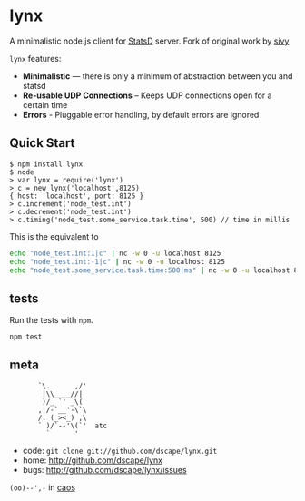 # lynx

A minimalistic node.js client for [StatsD] server. Fork of original work by [sivy]

`lynx` features:

* **Minimalistic** — there is only a minimum of abstraction between you and 
  statsd
* **Re-usable UDP Connections** – Keeps UDP connections open for a certain time
* **Errors** - Pluggable error handling, by default errors are ignored

## Quick Start

```
$ npm install lynx
$ node
> var lynx = require('lynx')
> c = new lynx('localhost',8125)
{ host: 'localhost', port: 8125 }
> c.increment('node_test.int')
> c.decrement('node_test.int')
> c.timing('node_test.some_service.task.time', 500) // time in millis
```

This is the equivalent to 

``` sh
echo "node_test.int:1|c" | nc -w 0 -u localhost 8125
echo "node_test.int:-1|c" | nc -w 0 -u localhost 8125
echo "node_test.some_service.task.time:500|ms" | nc -w 0 -u localhost 8125
```

## tests

Run the tests with `npm`.

``` sh
npm test
```

## meta

           `\.      ,/'
            |\\____//|
            )/_ `' _\(
           ,'/-`__'-\`\
           /. (_><_) ,\
           ` )/`--'\(`'  atc
             `      '

* code: `git clone git://github.com/dscape/lynx.git`
* home: <http://github.com/dscape/lynx>
* bugs: <http://github.com/dscape/lynx/issues>

`(oo)--',-` in [caos]

[caos]: http://caos.di.uminho.pt
[sivy]: https://github.com/sivy/node-statsd
[StatsD]: https://github.com/etsy/statsd
